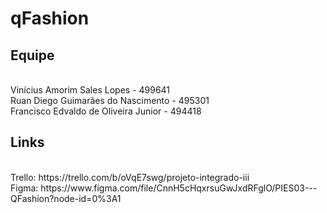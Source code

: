 <h1>qFashion</h1>

<h2>Equipe</h2> 
<br>Vinícius Amorim Sales Lopes - 499641
<br>Ruan Diego Guimarães do Nascimento - 495301
<br>Francisco Edvaldo de Oliveira Junior - 494418

<h2>Links</h2> 
<br>Trello: https://trello.com/b/oVqE7swg/projeto-integrado-iii
<br>Figma: https://www.figma.com/file/CnnH5cHqxrsuGwJxdRFglO/PIES03---QFashion?node-id=0%3A1
      
